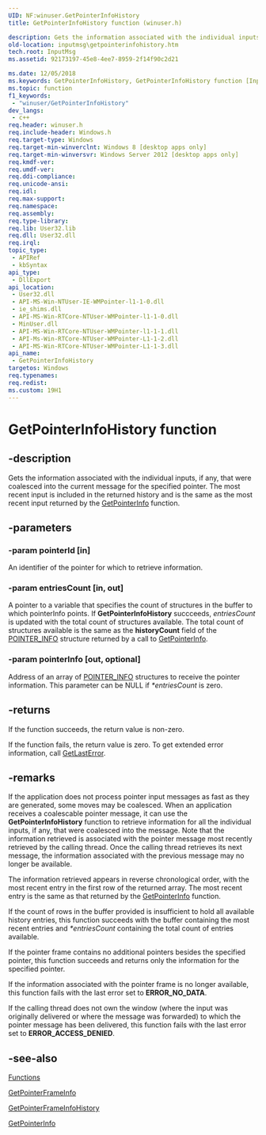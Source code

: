 ```yaml
---
UID: NF:winuser.GetPointerInfoHistory
title: GetPointerInfoHistory function (winuser.h)

description: Gets the information associated with the individual inputs, if any, that were coalesced into the current message for the specified pointer.
old-location: inputmsg\getpointerinfohistory.htm
tech.root: InputMsg
ms.assetid: 92173197-45e8-4ee7-8959-2f14f90c2d21

ms.date: 12/05/2018
ms.keywords: GetPointerInfoHistory, GetPointerInfoHistory function [Input Messages and Notifications], inputmsg.getpointerinfohistory, winuser/GetPointerInfoHistory
ms.topic: function
f1_keywords: 
 - "winuser/GetPointerInfoHistory"
dev_langs:
 - c++
req.header: winuser.h
req.include-header: Windows.h
req.target-type: Windows
req.target-min-winverclnt: Windows 8 [desktop apps only]
req.target-min-winversvr: Windows Server 2012 [desktop apps only]
req.kmdf-ver: 
req.umdf-ver: 
req.ddi-compliance: 
req.unicode-ansi: 
req.idl: 
req.max-support: 
req.namespace: 
req.assembly: 
req.type-library: 
req.lib: User32.lib
req.dll: User32.dll
req.irql: 
topic_type:
 - APIRef
 - kbSyntax
api_type:
 - DllExport
api_location:
 - User32.dll
 - API-MS-Win-NTUser-IE-WMPointer-l1-1-0.dll
 - ie_shims.dll
 - API-MS-Win-RTCore-NTUser-WMPointer-l1-1-0.dll
 - MinUser.dll
 - API-MS-Win-RTCore-NTUser-WMPointer-l1-1-1.dll
 - API-Ms-Win-RTCore-NTUser-WMPointer-L1-1-2.dll
 - API-MS-Win-RTCore-NTUser-WMPointer-L1-1-3.dll
api_name:
 - GetPointerInfoHistory
targetos: Windows
req.typenames: 
req.redist: 
ms.custom: 19H1
---
```


# GetPointerInfoHistory function


## -description


Gets the information associated with the individual inputs, if any, that were coalesced into the current message for the specified pointer. The most recent input is included in the returned history and is the same as the most recent input returned by the <a href="https://docs.microsoft.com/windows/desktop/api/winuser/nf-winuser-getpointerinfo">GetPointerInfo</a> function.


## -parameters




### -param pointerId [in]

An identifier of the pointer for which to retrieve information.


### -param entriesCount [in, out]

A pointer to a variable that specifies the count of structures in the buffer to which pointerInfo points. If <b>GetPointerInfoHistory</b> succceeds, <i>entriesCount</i>  is updated with the total count of structures available. The total count of structures available is the same as the <b>historyCount</b> field of the <a href="https://docs.microsoft.com/windows/desktop/api/winuser/ns-winuser-pointer_info">POINTER_INFO</a> structure returned by a call to <a href="https://docs.microsoft.com/windows/desktop/api/winuser/nf-winuser-getpointerinfo">GetPointerInfo</a>.


### -param pointerInfo [out, optional]

Address of an array of <a href="https://docs.microsoft.com/windows/desktop/api/winuser/ns-winuser-pointer_info">POINTER_INFO</a> structures to receive the pointer information. This parameter can be NULL if <i>*entriesCount</i> is zero.


## -returns



If the function succeeds, the return value is non-zero.

If the function fails, the return value is zero. To get extended error information, call <a href="https://docs.microsoft.com/windows/desktop/api/errhandlingapi/nf-errhandlingapi-getlasterror">GetLastError</a>.




## -remarks



If the application does not process pointer input messages as fast as they are generated, some moves may be coalesced. When an application receives a coalescable pointer message, it can use the <b>GetPointerInfoHistory</b> function to retrieve information for all the individual inputs, if any, that were coalesced into the message. Note that the information retrieved is associated with the pointer message most recently retrieved by the calling thread. Once the calling thread retrieves its next message, the information associated with the previous message may no longer be available.

The information retrieved appears in reverse chronological order, with the most recent entry in the first row of the returned array. The most recent entry is the same as that returned by the <a href="https://docs.microsoft.com/windows/desktop/api/winuser/nf-winuser-getpointerinfo">GetPointerInfo</a> function.

If the count of rows in the buffer provided is insufficient to hold all available history entries, this function succeeds with the buffer containing the most recent entries and <i>*entriesCount</i> containing the total count of entries available.


If the pointer frame contains no additional pointers besides the specified pointer, this function succeeds and returns only the information for the specified pointer.

If the information associated with the pointer frame is no longer available, this function fails with the last error set to <b>ERROR_NO_DATA</b>.

If the calling thread does not own the window (where the input was originally delivered or where the message was forwarded) to which the pointer message has been delivered, this function fails with the last error set to <b>ERROR_ACCESS_DENIED</b>. 




## -see-also




<a href="https://docs.microsoft.com/previous-versions/windows/desktop/inputmsg/functions">Functions</a>



<a href="https://docs.microsoft.com/windows/desktop/api/winuser/nf-winuser-getpointerframeinfo">GetPointerFrameInfo</a>



<a href="https://docs.microsoft.com/windows/desktop/api/winuser/nf-winuser-getpointerframeinfohistory">GetPointerFrameInfoHistory</a>



<a href="https://docs.microsoft.com/windows/desktop/api/winuser/nf-winuser-getpointerinfo">GetPointerInfo</a>
 

 

